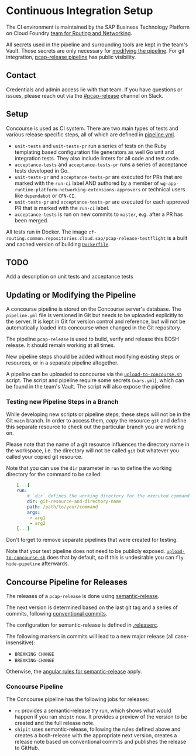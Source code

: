 # Continuous Integration Setup

The CI environment is maintained by the SAP Business Technology Platform on Cloud Foundry [team for Routing and Networking](https://github.com/orgs/cloudfoundry/teams/wg-app-runtime-platform-networking-extensions-approvers).

All secrets used in the pipeline and surrounding tools are kept in the team's Vault. Those secrets are only necessary for [modifying the pipeline](#updating-or-modifying-the-pipeline). For git integration, [pcap-release pipeline](https://concourse.arp.cloudfoundry.org/teams/main/pipelines/pcap-release) has public visibility.

## Contact

Credentials and admin access lie with that team. If you have questions or issues, please reach out via the [#pcap-release](https://cloudfoundry.slack.com/archives/C049GM92WDR) channel on Slack.

## Setup

Concourse is used as CI system. There are two main types of tests and various release specific steps, all of which are defined in [pipeline.yml](pipeline.yml).

* `unit-tests` and `unit-tests-pr` run a series of tests on the Ruby templating based configuration file generators as well Go unit and integration tests. They also include linters for all code and test code.
* `acceptance-tests` and `acceptance-tests-pr` runs a series of acceptance tests developed in Go.
* `unit-tests-pr` and `acceptance-tests-pr` are executed for PRs that are marked with the `run-ci` label AND authored by a member of `wg-app-runtime-platform-networking-extensions-approvers` or technical users like `dependabot` or `CFN-CI`.
* `unit-tests-pr` and `acceptance-tests-pr` are executed for each approved PR that is marked with the `run-ci` label.
* `acceptance-tests` is run on new commits to `master`, e.g. after a PR has been merged.

All tests run in Docker. The image `cf-routing.common.repositories.cloud.sap/pcap-release-testflight` is a built and cached version of building [`Dockerfile`](Dockerfile).


## TODO
Add a description on unit tests and acceptance tests
<!--
### Unit Tests

Unit tests are executed via `rake` and are contained in [spec/haproxy/templates](../spec/haproxy/templates).

### Acceptance Tests

The acceptance tests run BOSH director and exercise creating and running the candidate `haproxy-boshrelease` against a test suite that covers a wide range of features and use cases supported by it.

The code can be found in [acceptance-tests](../acceptance-tests/).

The `haproxy-boshrelease` is deployed via the manifest defined in [manifests/haproxy.yml](../manifests/haproxy.yml). Most of the tests use BOSH ops-files to modify this manifest before running it.

The deployed HAProxy will in most cases have a functioning backend that simply responds with `Hello cloud foundry` to HTTP requests. This backend can be omitted and will lead to a failure state, as HAProxy in its current configuration requires the backend to start.

#### Writing new Acceptance Tests

There are examples for various types of tests already in the source code. Those include startup and draining behaviour, various types of requests and specific configurations where HAProxy modifies the request as well as general functionality checks to avoid regressions.

There are a few things to highlight when developing new acceptance tests:

1. The HAProxy deployed via the release is run in a container. The port to HAProxy and to the backend are forwarded via SSH tunnel to the test runner and allow interacting with either of those servers.
2. The HAProxy deployment is carried out by:

   ```golang
   func deployHAProxy(baseManifestVars baseManifestVars,
                      customOpsfiles []string,
                      customVars map[string]interface{},
                      expectSuccess bool) (haproxyInfo, varsStoreReader) { ... }
   ```

   Using `expectSuccess`, the boshrelease can be started with an incomplete configuration and manipulated by the test. This is useful, when additional resources are referenced in the HAProxy configuration and need to be uploaded to the container where HAProxy runs. Because its address is only known once BOSH deploys this container, it is not possible to upload files ahead of time.
3. Use ginkgo's "Focus" feature to execute a single test instead of the complete acceptance test suite by adding `F` to the `Declare` statements in a test, i.e. `FDeclare(...)` vs. `Declare(...)`.
4. Most tests involve ops-files, which modify the deployment manifest. Those ops-files can be tested locally via BOSH, using:

   ```shell
   bosh interpolate manifests/haproxy.yml --ops-file opsfile.yml
   ```

   This command will output (but not overwrite) the resulting HAProxy manifest after the ops-file has been applied. This is also the most convenient way to ensure that the syntax and functionality in the ops-file are correct and can be handled by the BOSH CLI.

#### Running Acceptance Tests Locally

***Note August 2022***: There is currently a mismatch between current Docker / Docker for Mac distributions and the way the `docker-cpi` for BOSH works. Running BOSH and thus the acceptance tests with the scripts as they are in this repository is currently not possible, but is being worked on.

The acceptance test validation (`acceptance-tests-pr`) in the Concourse pipeline can be used in the interim. It is enabled by setting the `run-ci` label on a PR.

### Version Autobumps for Dependencies

The HAProxy BOSH release contains various software bundles that comprise the release. These software bundles are retrieved from the respective web sites or GitHub, as applicable.
Versions are pinned to the currently used major or minor release of the software bundle as appropriate.

The overall logic and pinned versions are defined in the [scripts/autobump-dependencies.py](scripts/autobump-dependencies.py) script.

New upstream releases that fit the pinned version will create PRs automatically that update to the latest available version. For releases that go beyond the pinned version, the pinning can be updated and will lead to PRs for the respective new version that now matches the pinning.

Autobumping is executed daily, currently in a time slot between 7:00 - 8:00 AM central european time.

A new PR is created for each updated dependency. You may need to rebase still open autobump PRs if they were not merged before larger other changes.

-->

## Updating or Modifying the Pipeline

A concourse pipeline is stored on the Concourse server's database. The `pipeline.yml` file is versioned in Git but needs to be uploaded explicitly to the server. It is kept in Git for version control and reference, but will not be automatically loaded into concourse when changed in the Git repository.

The pipeline `pcap-release` is used to build, verify and release this BOSH release. It should remain working at all times.

New pipeline steps should be added without modifying existing steps or resources, or in a separate pipeline altogether.

A pipeline can be uploaded to concourse via the [`upload-to-concourse.sh`](upload-to-concourse.sh) script. The script and pipeline require some secrets (`vars.yml`), which can be found in the team's Vault. The script will also expose the pipeline.

### Testing new Pipeline Steps in a Branch

While developing new scripts or pipeline steps, these steps will not be in the Git `main` branch. In order to access them, *copy* the resource `git` and define this separate resource to check out the particular branch you are working on.

Please note that the name of a git resource influences the directory name in the workspace, i.e. the directory will not be called `git` but whatever you called your copied git resource.

Note that you can use the `dir` parameter in `run` to define the working directory for the command to be called:

```yaml
    [...]
    run:
        # `dir` defines the working directory for the executed command
        dir: git-resource-and-directory-name
        path: /path/to/your/command
        args:
         - arg1
         - arg2
    [...]
```

Don't forget to remove separate pipelines that were created for testing.

Note that your test pipeline does not need to be publicly exposed. [`upload-to-concourse.sh`](upload-to-concourse.sh) does that by default, so if this is undesirable you can `fly hide-pipeline` afterwards.

## Concourse Pipeline for Releases

The releases of a `pcap-release` is done using [semantic-release](https://github.com/semantic-release/semantic-release).

The next version is determined based on the last git tag and a series of commits, following [conventional commits](https://www.conventionalcommits.org/en/v1.0.0/).

The configuration for semantic-release is defined in [.releaserc](../.releaserc).

The following markers in commits will lead to a new major release (all case-insensitive):
* `BREAKING CHANGE`
* `BREAKING-CHANGE`

Otherwise, the [angular rules for semantic-release](https://github.com/conventional-changelog/conventional-changelog/tree/master/packages/conventional-changelog-angular) apply.

### Concourse Pipeline

The Concourse pipeline has the following jobs for releases:

* `rc` provides a semantic-release try run, which shows what would happen if you ran `shipit` now. It provides a preview of the version to be created and the full release note.
* `shipit` uses semantic-release, following the rules defined above and creates a bosh-release with the appropriate next version, creates a release note based on conventional commits and publishes the release to GitHub.
